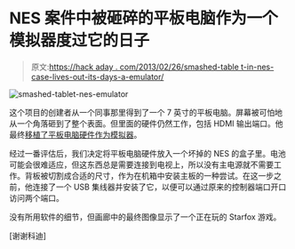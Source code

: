 # NES 案件中被砸碎的平板电脑作为一个模拟器度过它的日子

> 原文:[https://hack aday . com/2013/02/26/smashed-table t-in-nes-case-lives-out-its-days-a-emulator/](https://hackaday.com/2013/02/26/smashed-tablet-in-nes-case-lives-out-its-days-as-an-emulator/)

![smashed-tablet-nes-emulator](../Images/bbcad82b452a6548e96af7e1c952b465.png)

这个项目的创建者从一个同事那里得到了一个 7 英寸的平板电脑。屏幕被可怕地从一个角落砸到了整个表面。但里面的硬件仍然工作，包括 HDMI 输出端口。他最终[移植了平板电脑硬件作为模拟器](http://imgur.com/a/gwBCk)。

经过一番评估后，我们决定将平板电脑硬件放入一个坏掉的 NES 的盒子里。电池可能会很难适应，但这东西总是需要连接到电视上，所以没有主电源就不需要工作。背板被切割成合适的尺寸，作为在机箱中安装主板的一种尝试。在这一步之前，他连接了一个 USB 集线器并安装了它，以便可以通过原来的控制器端口开口访问两个端口。

没有所用软件的细节，但画廊中的最终图像显示了一个正在玩的 Starfox 游戏。

[谢谢科迪]